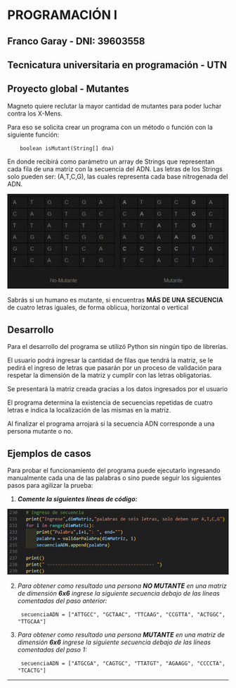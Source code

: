 # PROGRAMACIÓN I
## Franco Garay - DNI: 39603558

## Tecnicatura universitaria en programación - UTN

## Proyecto global - Mutantes 

Magneto quiere reclutar la mayor cantidad de mutantes para poder luchar contra los X-Mens.

Para eso se solicita crear un programa con un método o función con la siguiente función:

        boolean isMutant(String[] dna)

En donde recibirá como parámetro un array de Strings que representan cada fila de una matriz con la secuencia del ADN. Las letras de los Strings solo pueden ser: (A,T,C,G), las cuales representa cada base nitrogenada del ADN.

![Ejemplo](./readme_screen_ejemplo.png)

Sabrás si un humano es mutante, si encuentras **MÁS DE UNA SECUENCIA** de cuatro
letras iguales, de forma oblicua, horizontal o vertical


## Desarrollo

Para el desarrollo del programa se utilizó Python sin ningún tipo de librerías.

El usuario podrá ingresar la cantidad de filas que tendrá la matriz, se le pedirá el ingreso de letras que pasarán por un proceso de validación para respetar la dimensión de la matriz y cumplir con las letras obligatorias.

Se presentará la matriz creada gracias a los datos ingresados por el usuario

El programa determina la existencia de secuencias repetidas de cuatro letras e indica la localización de las mismas en la matriz.

Al finalizar el programa arrojará si la secuencia ADN corresponde a una persona mutante o no.

## Ejemplos de casos

Para probar el funcionamiento del programa puede ejecutarlo ingresando manualmente cada una de las palabras o sino puede seguir los siguientes pasos para agilizar la prueba: 

1. ***Comente la siguientes líneas de código:***

![Líneas de código a comentar](./readme_caso.png)

2. *Para obtener como resultado una persona **NO MUTANTE** en una matriz de dimensión **6x6** ingrese la siguiente secuencia debajo de las líneas comentadas del paso anterior:*

        secuenciaADN = ["ATTGCC", "GCTAAC", "TTCAAG", "CCGTTA", "ACTGGC", "TTGCAA"]

3. *Para obtener como resultado una persona **MUTANTE** en una matriz de dimensión **6x6** ingrese la siguiente secuencia debajo de las líneas comentadas del paso 1:*

        secuenciaADN = ["ATGCGA", "CAGTGC", "TTATGT", "AGAAGG", "CCCCTA", "TCACTG"]

***

